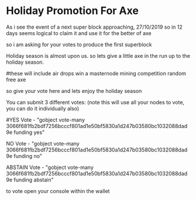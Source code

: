# Holiday Promotion For Axe

As i see the event of a next super block approaching, 27/10/2019 so in 12 days 
seems logical to claim it and use it for the better of axe


so i am asking for your votes to produce the first superblock

Holiday season is almost upon us.
so lets give a little axe in the run up to the holiday season.




#these will include 
air drops
win a masternode
mining competition
random free axe 

so give your vote here and lets enjoy the holiday season

You can submit 3 different votes:  (note this will use all your nodes to vote, you can do it individually also)

#YES Vote - "gobject vote-many 3066f681fb2bdf7256bcccf801ad1e50bf5830a1d247b03580bc1032088dad9e funding yes"

NO Vote - "gobject vote-many 3066f681fb2bdf7256bcccf801ad1e50bf5830a1d247b03580bc1032088dad9e funding no"

ABSTAIN Vote - "gobject vote-many 3066f681fb2bdf7256bcccf801ad1e50bf5830a1d247b03580bc1032088dad9e funding abstain"

to vote open your console within the wallet


